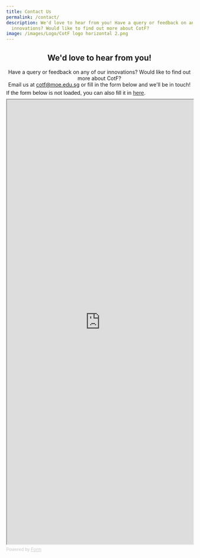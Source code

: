 ```yaml
---
title: Contact Us
permalink: /contact/
description: We'd love to hear from you! Have a query or feedback on any of our
  innovations? Would like to find out more about CotF?
image: /images/Logo/CotF logo horizontal 2.png
---
```

<center><h2>We'd love to hear from you!</h2></center>

<center>Have a query or feedback on any of our innovations? Would like to find out more about CotF?</center>
<center>Email us at <a href="mailto:cotf@moe.edu.sg" target="_blank" rel="noopener noreferrer">cotf@moe.edu.sg</a> or fill in the form below and we'll be in touch!</center>

<div style="font-family: Sans-Serif; font-size: 15px; color: #000; opacity: 0.9; padding-top: 5px; padding-bottom: 8px;"> If the form below is not loaded, you can also fill it in <a href="https://form.gov.sg/64b5e8d243490b001246db16">here</a>. </div>  <iframe style="width: 100%; height: 1200px" src="https://form.gov.sg/64b5e8d243490b001246db16" id="iframe"></iframe> <div style="font-family: Sans-Serif; font-size: 12px; color: #999; opacity: 0.5; padding-top: 5px;"> Powered by <a style="color: #999" href="https://form.gov.sg">Form</a> </div>